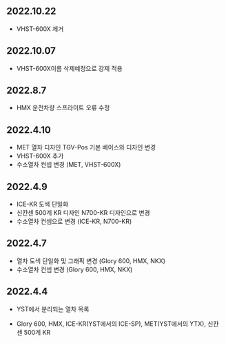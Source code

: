 2022.10.22
-----
* VHST-600X 제거

2022.10.07
-----
* VHST-600X이름 삭제예정으로 강제 적용

2022.8.7
---
* HMX 운전차량 스프라이트 오류 수정

2022.4.10
---
* MET 열차 디자인 TGV-Pos 기본 베이스와 디자인 변경
* VHST-600X 추가
* 수소열차 컨셉 변경 (MET, VHST-600X)

2022.4.9
---
* ICE-KR 도색 단일화
* 신칸센 500계 KR 디자인 N700-KR 디자인으로 변경
* 수소열차 컨셉으로 변경 (ICE-KR, N700-KR)

2022.4.7
---
* 열차 도색 단일화 및 그래픽 변경 (Glory 600, HMX, NKX)
* 수소열차 컨셉 변경 (Glory 600, HMX, NKX)

2022.4.4
---
* YST에서 분리되는 열차 목록
- Glory 600, HMX, ICE-KR(YST에서의 ICE-SP), MET(YST에서의 YTX), 신칸센 500계 KR